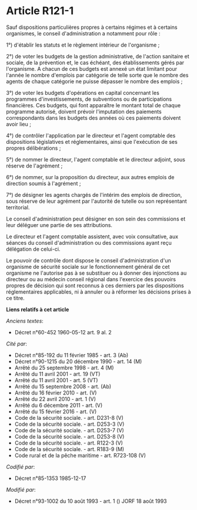 # Article R121-1

Sauf dispositions particulières propres à certains régimes et à certains organismes, le conseil d'administration a notamment
pour rôle : 

1°) d'établir les statuts et le règlement intérieur de l'organisme ; 

2°) de voter les budgets de la gestion administrative, de l'action sanitaire et sociale, de la prévention et, le cas échéant,
des établissements gérés par l'organisme. A chacun de ces budgets est annexé un état limitant pour l'année le nombre
d'emplois par catégorie de telle sorte que le nombre des agents de chaque catégorie ne puisse dépasser le nombre des
emplois ; 

3°) de voter les budgets d'opérations en capital concernant les programmes d'investissements, de subventions ou de
participations financières. Ces budgets, qui font apparaître le montant total de chaque programme autorisé, doivent prévoir
l'imputation des paiements correspondants dans les budgets des années où ces paiements doivent avoir lieu ; 

4°) de contrôler l'application par le directeur et l'agent comptable des dispositions législatives et réglementaires, ainsi
que l'exécution de ses propres délibérations ; 

5°) de nommer le directeur, l'agent comptable et le directeur adjoint, sous réserve de l'agrément ; 

6°) de nommer, sur la proposition du directeur, aux autres emplois de direction soumis à l'agrément ; 

7°) de désigner les agents chargés de l'intérim des emplois de direction, sous réserve de leur agrément par l'autorité de
tutelle ou son représentant territorial. 

Le conseil d'administration peut désigner en son sein des commissions et leur déléguer une partie de ses attributions. 

Le directeur et l'agent comptable assistent, avec voix consultative, aux séances du conseil d'administration ou des
commissions ayant reçu délégation de celui-ci.

Le pouvoir de contrôle dont dispose le conseil d'administration d'un organisme de sécurité sociale sur le fonctionnement
général de cet organisme ne l'autorise pas à se substituer ou à donner des injonctions au directeur ou au médecin conseil
régional dans l'exercice des pouvoirs propres de décision qui sont reconnus à ces derniers par les dispositions
réglementaires applicables, ni à annuler ou à réformer les décisions prises à ce titre.

**Liens relatifs à cet article**

_Anciens textes_:

  - Décret n°60-452 1960-05-12 art. 9 al. 2

_Cité par_:

  - Décret n°85-192 du 11 février 1985 - art. 3 (Ab)
  - Décret n°90-1215 du 20 décembre 1990 - art. 14 (M)
  - Arrêté du 25 septembre 1998 - art. 4 (M)
  - Arrêté du 11 avril 2001 - art. 19 (VT)
  - Arrêté du 11 avril 2001 - art. 5 (VT)
  - Arrêté du 15 septembre 2008 - art. (Ab)
  - Arrêté du 16 février 2010 - art. (V)
  - Arrêté du 22 avril 2010 - art. 1 (V)
  - Arrêté du 6 décembre 2011 - art. (V)
  - Arrêté du 15 février 2016 - art. (V)
  - Code de la sécurité sociale. - art. D231-8 (V)
  - Code de la sécurité sociale. - art. D253-3 (V)
  - Code de la sécurité sociale. - art. D253-7 (V)
  - Code de la sécurité sociale. - art. D253-8 (V)
  - Code de la sécurité sociale. - art. R122-3 (V)
  - Code de la sécurité sociale. - art. R183-9 (M)
  - Code rural et de la pêche maritime - art. R723-108 (V)

_Codifié par_:

  - Décret n°85-1353 1985-12-17

_Modifié par_:

  - Décret n°93-1002 du 10 août 1993 - art. 1 () JORF 18 août 1993

